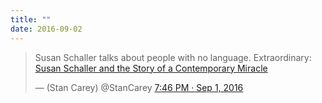 ```yaml
---
title: ""
date: 2016-09-02
---
```

> Susan Schaller talks about people with no language. Extraordinary: [Susan Schaller and the Story of a Contemporary Miracle](http://conversations.org/story.php?sid=200)
>
> &mdash; (Stan Carey) @StanCarey [7:46 PM · Sep 1, 2016](https://twitter.com/StanCarey/status/771419082453286912)
